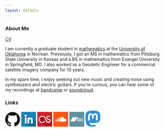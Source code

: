 ```yaml
---
layout: default
---
```


### About Me

[CV](https://drive.google.com/file/d/1GteexAMUcl4p-Qd1MuFYPjpGtCoITJp4/view?usp=sharing)

I am currently a graduate student in [mathematics](http://math.ou.edu/) at the [University of Oklahoma](http://www.ou.edu/) in Norman. Previously, I got an MS in mathematics from Pittsburg State University in Kansas and a BS in mathematics from Evangel University in Springfield, MO. I also worked as a Geodetic Engineer for a commercial satellite imagery company for 10 years.

In my spare time, I enjoy seeking out new music and creating noise using synthesizers and electric guitars. If you're curious, you can hear some of my recordings at [bandcamp](https://whistlingkitty.bandcamp.com) or [soundcloud](https://soundcloud.com/whistlingkitty).

### Links

<a href="https://github.com/jebeyer"><img src="./assets/GitHub-Mark-120px-plus.png" alt="GitHub" width="48"/></a>
<a href="https://www.linkedin.com/in/james-beyer-72558767"><img src="./assets/linkedin-icon-512.png" alt="LinkedIn" width="48"/></a>
<a href="https://www.last.fm/user/blahquaker"><img src="./assets/lastfm-icon-512.png" alt="Last.fm" width="48"/></a>
<a href="https://soundcloud.com/whistlingkitty"><img src="./assets/soundcloud-icon.png" alt="Soundcloud" width="48"/></a>
<a href="https://whistlingkitty.bandcamp.com"><img src="./assets/bandcamp-button-square-green-512.png" alt="Bandcamp" width="48"/></a>
<a rel="me" href="https://mathstodon.xyz/@jebeyer"><img src="./assets/mastodon_logo.svg" alt="Mastodon" width="48"/></a>

